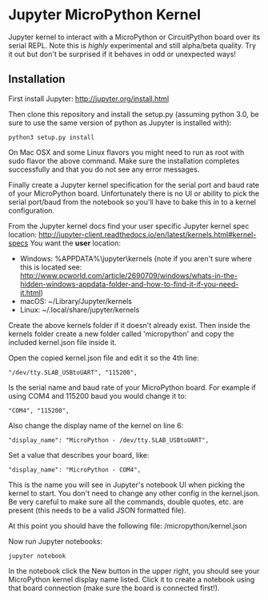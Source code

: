 # Jupyter MicroPython Kernel

Jupyter kernel to interact with a MicroPython or CircuitPython board over its serial REPL.  Note this is _highly_ experimental and still alpha/beta quality.  Try it out but don't be surprised if it behaves in odd or unexpected ways!

## Installation

First install Jupyter: http://jupyter.org/install.html

Then clone this repository and install the setup.py (assuming python 3.0, be
sure to use the same version of python as Jupyter is installed with):

    python3 setup.py install

On Mac OSX and some Linux flavors you might need to run as root with sudo flavor
the above command.  Make sure the installation completes successfully and that
you do not see any error messages.

Finally create a Jupyter kernel specification for the serial port and baud rate
of your MicroPython board.  Unfortunately there is no UI or ability to pick the
serial port/baud from the notebook so you'll have to bake this in to a kernel
configuration.

From the Jupyter kernel docs find your user specific Jupyter kernel spec location: http://jupyter-client.readthedocs.io/en/latest/kernels.html#kernel-specs  You want the **user** location:

*   Windows: %APPDATA%\jupyter\kernels (note if you aren't sure where this is located see: http://www.pcworld.com/article/2690709/windows/whats-in-the-hidden-windows-appdata-folder-and-how-to-find-it-if-you-need-it.html)
*   macOS: ~/Library/Jupyter/kernels
*   Linux: ~/.local/share/jupyter/kernels

Create the above kernels folder if it doesn't already exist. Then inside the
kernels folder create a new folder called 'micropython' and copy the included
kernel.json file inside it.

Open the copied kernel.json file and edit it so the 4th line:

    "/dev/tty.SLAB_USBtoUART", "115200",

Is the serial name and baud rate of your MicroPython board.  For example if using COM4 and 115200 baud you would change it to:

    "COM4", "115200",

Also change the display name of the kernel on line 6:

    "display_name": "MicroPython - /dev/tty.SLAB_USBtoUART",

Set a value that describes your board, like:

    "display_name": "MicroPython - COM4",

This is the name you will see in Jupyter's notebook UI when picking the kernel
to start.  You don't need to change any other config in the kernel.json.  Be
very careful to make sure all the commands, double quotes, etc. are present
(this needs to be a valid JSON formatted file).

At this point you should have the following file: <Jupyter kernel spec location>/micropython/kernel.json

Now run Jupyter notebooks:

    jupyter notebook

In the notebook click the New button in the upper right, you should see your
MicroPython kernel display name listed.  Click it to create a notebook using
that board connection (make sure the board is connected first!).
